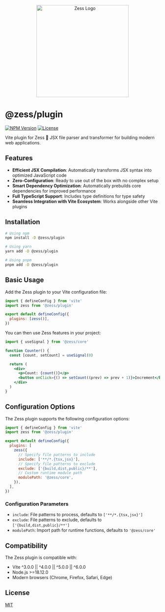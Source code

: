 <div align="center">
  <picture>
    <img src="https://pic1.imgdb.cn/item/68c79152c5157e1a8803d096.svg" alt="Zess Logo" width="300" style="height: auto;">
  </picture>
</div>

# @zess/plugin

[![NPM Version](https://img.shields.io/npm/v/@zess/plugin.svg?style=flat-square&color=lightblue)](https://www.npmjs.com/package/@zess/plugin) [![License](https://img.shields.io/npm/l/@zess/plugin.svg?style=flat-square&color=lightblue)](https://github.com/rpsffx/zess/blob/main/LICENSE)

Vite plugin for Zess 🧩 JSX file parser and transformer for building modern web applications.

## Features

- **Efficient JSX Compilation**: Automatically transforms JSX syntax into optimized JavaScript code
- **Zero-Configuration**: Ready to use out of the box with no complex setup
- **Smart Dependency Optimization**: Automatically prebuilds core dependencies for improved performance
- **Full TypeScript Support**: Includes type definitions for type safety
- **Seamless Integration with Vite Ecosystem**: Works alongside other Vite plugins

## Installation

```bash
# Using npm
npm install -D @zess/plugin

# Using yarn
yarn add -D @zess/plugin

# Using pnpm
pnpm add -D @zess/plugin
```

## Basic Usage

Add the Zess plugin to your Vite configuration file:

```javascript
import { defineConfig } from 'vite'
import zess from '@zess/plugin'

export default defineConfig({
  plugins: [zess()],
})
```

You can then use Zess features in your project:

```jsx
import { useSignal } from '@zess/core'

function Counter() {
  const [count, setCount] = useSignal(0)

  return (
    <div>
      <p>Count: {count()}</p>
      <button onClick={() => setCount((prev) => prev + 1)}>Increment</button>
    </div>
  )
}
```

## Configuration Options

The Zess plugin supports the following configuration options:

```javascript
import { defineConfig } from 'vite'
import zess from '@zess/plugin'

export default defineConfig({
  plugins: [
    zess({
      // Specify file patterns to include
      include: ['**/*.{tsx,jsx}'],
      // Specify file patterns to exclude
      exclude: ['{build,dist,public}/**'],
      // Custom runtime module path
      modulePath: '@zess/core',
    }),
  ],
})
```

### Configuration Parameters

- `include`: File patterns to process, defaults to `['**/*.{tsx,jsx}']`
- `exclude`: File patterns to exclude, defaults to `['{build,dist,public}/**']`
- `modulePath`: Import path for runtime functions, defaults to `'@zess/core'`

## Compatibility

The Zess plugin is compatible with:

- Vite ^3.0.0 || ^4.0.0 || ^5.0.0 || ^6.0.0
- Node.js >=18.12.0
- Modern browsers (Chrome, Firefox, Safari, Edge)

## License

[MIT](https://github.com/rpsffx/zess/blob/main/LICENSE)
